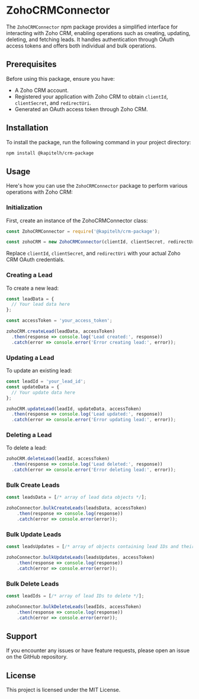 
# ZohoCRMConnector

The `ZohoCRMConnector` npm package provides a simplified interface for interacting with Zoho CRM, enabling operations such as creating, updating, deleting, and fetching leads. It handles authentication through OAuth access tokens and offers both individual and bulk operations.

## Prerequisites

Before using this package, ensure you have:
- A Zoho CRM account.
- Registered your application with Zoho CRM to obtain `clientId`, `clientSecret`, and `redirectUri`.
- Generated an OAuth access token through Zoho CRM.

## Installation

To install the package, run the following command in your project directory:

```bash
npm install @kapitelh/crm-package
```

## Usage

Here's how you can use the `ZohoCRMConnector` package to perform various operations with Zoho CRM:

### Initialization

First, create an instance of the ZohoCRMConnector class:

```javascript
const ZohoCRMConnector = require('@kapitelh/crm-package');

const zohoCRM = new ZohoCRMConnector(clientId, clientSecret, redirectUri);
```

Replace `clientId`, `clientSecret`, and `redirectUri` with your actual Zoho CRM OAuth credentials.

### Creating a Lead

To create a new lead:

```javascript
const leadData = {
  // Your lead data here
};

const accessToken = 'your_access_token';

zohoCRM.createLead(leadData, accessToken)
  .then(response => console.log('Lead created:', response))
  .catch(error => console.error('Error creating lead:', error));
```

### Updating a Lead

To update an existing lead:

```javascript
const leadId = 'your_lead_id';
const updateData = {
  // Your update data here
};

zohoCRM.updateLead(leadId, updateData, accessToken)
  .then(response => console.log('Lead updated:', response))
  .catch(error => console.error('Error updating lead:', error));
```

### Deleting a Lead

To delete a lead:

```javascript
zohoCRM.deleteLead(leadId, accessToken)
  .then(response => console.log('Lead deleted:', response))
  .catch(error => console.error('Error deleting lead:', error));
```

### Bulk Create Leads

```javascript
const leadsData = [/* array of lead data objects */];

zohoConnector.bulkCreateLeads(leadsData, accessToken)
    .then(response => console.log(response))
    .catch(error => console.error(error));
```

### Bulk Update Leads

```javascript
const leadsUpdates = [/* array of objects containing lead IDs and their corresponding update data */];

zohoConnector.bulkUpdateLeads(leadsUpdates, accessToken)
    .then(response => console.log(response))
    .catch(error => console.error(error));
```

### Bulk Delete Leads

```javascript
const leadIds = [/* array of lead IDs to delete */];

zohoConnector.bulkDeleteLeads(leadIds, accessToken)
    .then(response => console.log(response))
    .catch(error => console.error(error));
```


## Support

If you encounter any issues or have feature requests, please open an issue on the GitHub repository.

## License

This project is licensed under the MIT License.
